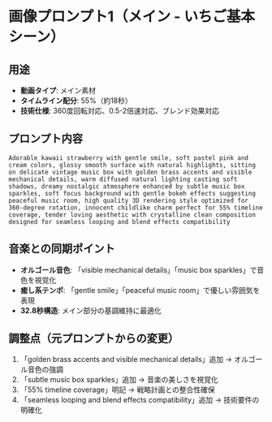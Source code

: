 # 画像プロンプト1（メイン - いちご基本シーン）

## 用途
- **動画タイプ**: メイン素材
- **タイムライン配分**: 55%（約18秒）
- **技術仕様**: 360度回転対応、0.5-2倍速対応、ブレンド効果対応

## プロンプト内容
```
Adorable kawaii strawberry with gentle smile, soft pastel pink and cream colors, glossy smooth surface with natural highlights, sitting on delicate vintage music box with golden brass accents and visible mechanical details, warm diffused natural lighting casting soft shadows, dreamy nostalgic atmosphere enhanced by subtle music box sparkles, soft focus background with gentle bokeh effects suggesting peaceful music room, high quality 3D rendering style optimized for 360-degree rotation, innocent childlike charm perfect for 55% timeline coverage, tender loving aesthetic with crystalline clean composition designed for seamless looping and blend effects compatibility
```

## 音楽との同期ポイント
- **オルゴール音色**: 「visible mechanical details」「music box sparkles」で音色を視覚化
- **癒し系テンポ**: 「gentle smile」「peaceful music room」で優しい雰囲気を表現
- **32.8秒構造**: メイン部分の基調維持に最適化

## 調整点（元プロンプトからの変更）
1. 「golden brass accents and visible mechanical details」追加 → オルゴール音色の強調
2. 「subtle music box sparkles」追加 → 音楽の美しさを視覚化
3. 「55% timeline coverage」明記 → 戦略計画との整合性確保
4. 「seamless looping and blend effects compatibility」追加 → 技術要件の明確化